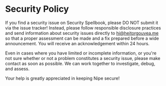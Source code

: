 # Security Policy

If you find a security issue on Security Spellbook, please DO NOT submit it via the issue tracker! Instead, please follow responsible disclosure practices and send information about security issues directly to [hi@heitorgouvea.me](mailto:hi@heitorgouvea.me) so that a proper assessment can be made and a fix prepared before a wide announcement. You will receive an acknowledgement within 24 hours.

Even in cases where you have limited or incomplete information, or you're not sure whether or not a problem constitutes a security issue, please make contact as soon as possible. We can work together to investigate, debug, and assess.

Your help is greatly appreciated in keeping Nipe secure!